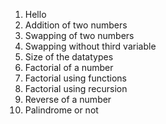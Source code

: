 1. Hello
2. Addition of two numbers
3. Swapping of two numbers
4. Swapping without third variable
5. Size of the datatypes
6. Factorial of a number
7. Factorial using functions
8. Factorial using recursion
9. Reverse of a number
10. Palindrome or not

